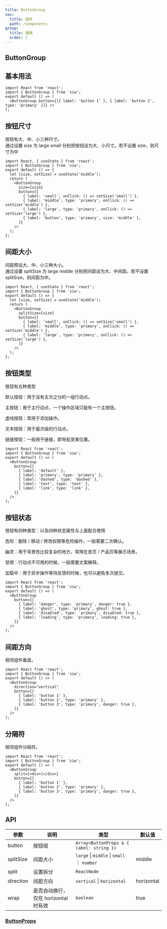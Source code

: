 ```yaml
---
title: ButtonGroup
nav:
  title: 组件
  path: /components
group:
  title: 通用
  order: 1
---
```


## ButtonGroup

## 基本用法

```tsx
import React from 'react';
import { ButtonGroup } from 'ziw';
export default () => (
  <ButtonGroup button={[{ label: 'button 1' }, { label: 'button 2', type: 'primary' }]} />
);
```

## 按钮尺寸

按钮有大、中、小三种尺寸。  
通过设置 size 为 large small 分别把按钮设为大、小尺寸。若不设置 size，则尺寸为中

```tsx
import React, { useState } from 'react';
import { ButtonGroup } from 'ziw';
export default () => {
  let [size, setSize] = useState('middle');
  return (
    <ButtonGroup
      size={size}
      button={[
        { label: 'small', onClick: () => setSize('small') },
        { label: 'middle', type: 'primary', onClick: () => setSize('middle') },
        { label: 'large', type: 'primary', onClick: () => setSize('large') },
        { label: 'button', type: 'primary', size: 'middle' },
      ]}
    />
  );
};
```

## 间距大小

间距预设大、中、小三种大小。  
通过设置 splitSize 为 large middle 分别把间距设为大、中间距。若不设置 splitSize，则间距为中。

```tsx
import React, { useState } from 'react';
import { ButtonGroup } from 'ziw';
export default () => {
  let [size, setSize] = useState('middle');
  return (
    <ButtonGroup
      splitSize={size}
      button={[
        { label: 'small', onClick: () => setSize('small') },
        { label: 'middle', type: 'primary', onClick: () => setSize('middle') },
        { label: 'large', type: 'primary', onClick: () => setSize('large') },
      ]}
    />
  );
};
```

## 按钮类型

按钮有五种类型

默认按钮：用于没有主次之分的一组行动点。

主按钮：用于主行动点，一个操作区域只能有一个主按钮。

虚线按钮：常用于添加操作。

文本按钮：用于最次级的行动点。

链接按钮：一般用于链接，即导航至某位置。

```tsx
import React from 'react';
import { ButtonGroup } from 'ziw';
export default () => (
  <ButtonGroup
    button={[
      { label: 'default' },
      { label: 'primary', type: 'primary' },
      { label: 'dashed', type: 'dashed' },
      { label: 'text', type: 'text' },
      { label: 'link', type: 'link' },
    ]}
  />
);
```

## 按钮状态

按钮有四种类型：以及四种状态属性与上面配合使用

危险：删除 / 移动 / 修改权限等危险操作，一般需要二次确认。

幽灵：用于背景色比较复杂的地方，常用在首页 / 产品页等展示场景。

禁用：行动点不可用的时候，一般需要文案解释。

加载中：用于异步操作等待反馈的时候，也可以避免多次提交。

```tsx
import React from 'react';
import { ButtonGroup } from 'ziw';
export default () => (
  <ButtonGroup
    button={[
      { label: 'danger', type: 'primary', danger: true },
      { label: 'ghost', type: 'primary', ghost: true },
      { label: 'disabled', type: 'primary', disabled: true },
      { label: 'loading', type: 'primary', loading: true },
    ]}
  />
);
```

## 间距方向

相邻组件垂直。

```tsx
import React from 'react';
import { ButtonGroup } from 'ziw';
export default () => (
  <ButtonGroup
    direction="vertical"
    button={[
      { label: 'button 1' },
      { label: 'button 2', type: 'primary' },
      { label: 'button 3', type: 'primary', danger: true },
    ]}
  />
);
```

## 分隔符

相邻组件分隔符。

```tsx
import React from 'react';
import { ButtonGroup } from 'ziw';
export default () => (
  <ButtonGroup
    split={<div>|</div>}
    button={[
      { label: 'button 1' },
      { label: 'button 2', type: 'primary' },
      { label: 'button 3', type: 'primary', danger: true },
    ]}
  />
);
```

## API

| 参数 | 说明 | 类型 | 默认值 |
| --- | --- | --- | --- |
| button | 按钮组 | `Array<ButtonProps & { label: string }>` |  |
| splitSize | 间距大小 | `large` \| `middle` \| `small` ｜ `number` | middle |
| split | 设置拆分 | `ReactNode` |  |
| direction | 间距方向 | `vertical` \| `horizontal` | horizontal |
| wrap | 是否自动换行，仅在 horizontal 时有效 | `boolean` | true |

### [ButtonProps](https://ant.design/components/button-cn#api)
